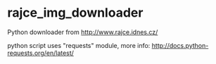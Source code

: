 # rajce_img_downloader
Python downloader from http://www.rajce.idnes.cz/

python script uses "requests" module, more info:
http://docs.python-requests.org/en/latest/
